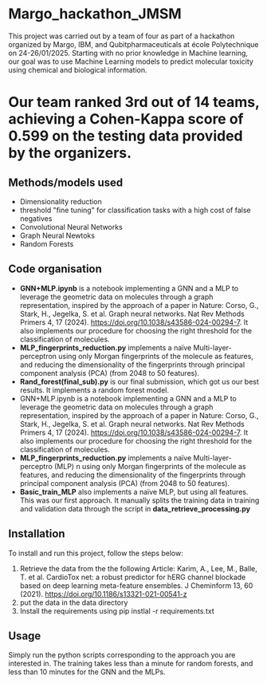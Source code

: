 
# Margo_hackathon_JMSM
This project was carried out by a team of four  as part of a hackathon organized by Margo, IBM, and Qubitpharmaceuticals at école Polytechnique on 24-26/01/2025. Starting with no prior knowledge in Machine learning, our goal was to use Machine Learning models to predict molecular toxicity using chemical and biological information.

# Our team ranked 3rd out of 14 teams, achieving a Cohen-Kappa score of 0.599 on the testing data provided by the organizers. 


## Methods/models used
- Dimensionality reduction
- threshold "fine tuning" for classification tasks with a high cost of false negatives 
- Convolutional Neural Networks
- Graph Neural Newtoks
- Random Forests

## Code organisation
- **GNN+MLP.ipynb** is a notebook implementing a GNN and a MLP to leverage the geometric data on molecules through a graph representation, inspired by the approach of a paper in Nature: Corso, G., Stark, H., Jegelka, S. et al. Graph neural networks. Nat Rev Methods Primers 4, 17 (2024). https://doi.org/10.1038/s43586-024-00294-7. It also implements our procedure for choosing the right threshold for the classification of molecules.
- **MLP_fingerprints_reduction.py** implements a naïve Multi-layer-perceptron using only Morgan fingerprints of the molecule as features, and reducing the dimensionality of the fingerprints through principal component analysis (PCA) (from 2048 to 50 features).
- **Rand_forest(final_sub).py** is our final submission, which got us our best results. It implements a random forest model.
- GNN+MLP.ipynb is a notebook implementing a GNN and a MLP to leverage the geometric data on molecules through a graph representation, inspired by the approach of a paper in Nature: Corso, G., Stark, H., Jegelka, S. et al. Graph neural networks. Nat Rev Methods Primers 4, 17 (2024). https://doi.org/10.1038/s43586-024-00294-7. It also implements our procedure for choosing the right threshold for the classification of molecules.
- **MLP_fingerprints_reduction.py** implements a naïve Multi-layer-perceptro (MLP) n using only Morgan fingerprints of the molecule as features, and reducing the dimensionality of the fingerprints through principal component analysis (PCA) (from 2048 to 50 features). 
- **Basic_train_MLP** also implements a naïve MLP, but using all features. This was our first approach. It manually splits the training data in training and validation data through the script in **data_retrieve_processing.py**

## Installation
To install and run this project, follow the steps below:
1. Retrieve the data from the the following Article:  Karim, A., Lee, M., Balle, T. et al. CardioTox net: a robust predictor for hERG channel blockade based on deep learning meta-feature ensembles. J Cheminform 13, 60 (2021). https://doi.org/10.1186/s13321-021-00541-z
2. put the data in the data directory
3. Install the requirements using pip instlal -r requirements.txt

## Usage
Simply run the python scripts corresponding to the approach you are interested in. The training takes less than a minute for random forests, and less than 10 minutes for the GNN and the MLPs. 

